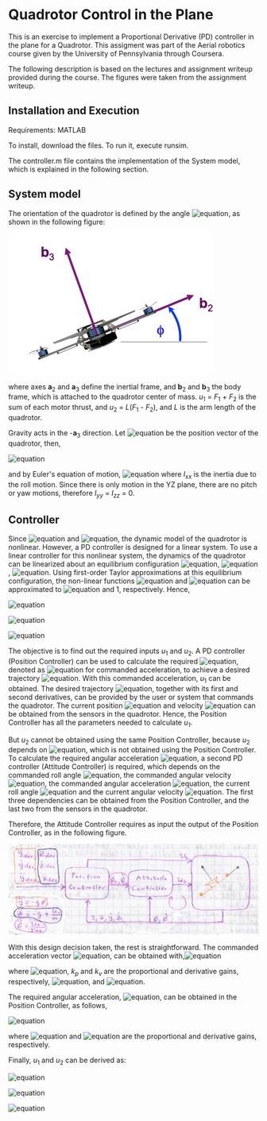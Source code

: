 
# Quadrotor Control in the Plane

This is an exercise to implement a Proportional Derivative (PD) controller in the plane for a Quadrotor. This assigment was part of the Aerial robotics course given by the University of Pennsylvania through Coursera.

The following description is based on the lectures and assignment writeup provided during the course. The figures were taken from the assignment writeup.

[//]: # (Image References)

[image1]: ./images/fig1.png
[image2]: ./images/fig2.png

## Installation and Execution

Requirements: MATLAB

To install, download the files. To run it, execute runsim.

The controller.m file contains the implementation of the System model, which is explained in the following section.

## System model

The orientation of the quadrotor is defined by the angle ![equation](https://latex.codecogs.com/gif.latex?\phi), as shown in the following figure:

![alt text][image1]

where axes **a**<sub>2</sub> and **a**<sub>3</sub> define the inertial frame, and **b**<sub>2</sub> and **b**<sub>3</sub> the body frame, which is attached to the quadrotor center of mass.  *u*<sub>1</sub> = *F*<sub>1</sub> + *F*<sub>2</sub> is the sum of each motor thrust, and *u*<sub>2</sub> = *L*(*F*<sub>1</sub> - *F*<sub>2</sub>), and *L* is the arm length of the quadrotor.

Gravity acts in the -**a**<sub>3</sub> direction. Let ![equation](https://latex.codecogs.com/gif.latex?\mathbf{r}=\begin{bmatrix}&space;y&space;&&space;z&space;\end{bmatrix}^{T}) be the position vector of the quadrotor, then,

![equation](https://latex.codecogs.com/gif.latex?m\mathbf{\ddot{r}}=\begin{bmatrix}0\\\\-mg\end{bmatrix}&plus;\begin{bmatrix}-u_{1}\sin\phi\\\\u_{1}\cos\phi\end{bmatrix})

and by Euler's equation of motion,
![equation](https://latex.codecogs.com/gif.latex?I_{xx}\ddot{\phi}=u_{2})
where *I*<sub>*xx*</sub> is the inertia due to the roll motion. Since there is only motion in the YZ plane, there are no pitch or yaw motions, therefore *I*<sub>*yy*</sub> = *I*<sub>*zz*</sub> = 0.

## Controller

Since ![equation](https://latex.codecogs.com/gif.latex?m\ddot{y}=u_{1}\sin\phi) and ![equation](https://latex.codecogs.com/gif.latex?m\ddot{z}=u_{1}\cos\phi-mg), the dynamic model of the quadrotor is nonlinear. However, a PD controller is designed for a linear system. To use a linear controller for this nonlinear system, the dynamics of the quadrotor can be linearized about an equilibrium configuration ![equation](https://latex.codecogs.com/gif.latex?y=y_{0}), ![equation](https://latex.codecogs.com/gif.latex?z=z_{0}), ![equation](https://latex.codecogs.com/gif.latex?\phi=0). Using first-order Taylor approximations at this equilibrium configuration, the non-linear functions ![equation](https://latex.codecogs.com/gif.latex?\sin\phi) and ![equation](https://latex.codecogs.com/gif.latex?\cos\phi) can be approximated to ![equation](https://latex.codecogs.com/gif.latex?\phi) and 1, respectively. Hence,

![equation](https://latex.codecogs.com/gif.latex?\ddot{y}&space;=&space;-g\phi)

![equation](https://latex.codecogs.com/gif.latex?\ddot{z}&space;=&space;-g&space;&plus;&space;\frac{u_1}{m})

![equation](https://latex.codecogs.com/gif.latex?\ddot{\phi}&space;=&space;\frac{u_2}{I_{xx}})

The objective is to find out the required inputs *u*<sub>1</sub> and *u*<sub>2</sub>. A PD controller (Position Controller) can be used to calculate the required ![equation](https://latex.codecogs.com/gif.latex?\ddot{z}), denoted as ![equation](https://latex.codecogs.com/gif.latex?\ddot{z}_c) for commanded acceleration, to achieve a desired trajectory ![equation](https://latex.codecogs.com/gif.latex?z_{des}). With this commanded acceleration, *u*<sub>1</sub> can be obtained.  The desired trajectory ![equation](https://latex.codecogs.com/gif.latex?\mathbf{r}_{des}=\begin{bmatrix}y_{des}&space;&&space;z_{des}\end{bmatrix}^{T}), together with its first and second derivatives, can be provided by the user or system that commands the quadrotor. The current position ![equation](https://latex.codecogs.com/gif.latex?\mathbf{r}) and velocity ![equation](https://latex.codecogs.com/gif.latex?\dot{\mathbf{r}}) can be obtained from the sensors in the quadrotor. Hence, the Position Controller has all the parameters needed to calculate *u<sub>1</sub>*.

But *u*<sub>2</sub> cannot be obtained using the same Position Controller, because *u*<sub>2</sub> depends on ![equation](https://latex.codecogs.com/gif.latex?\ddot{\phi}), which is not obtained using the Position Controller. To calculate the required angular acceleration ![equation](https://latex.codecogs.com/gif.latex?\ddot{\phi}), a second PD controller (Attitude Controller) is required, which depends on the commanded roll angle ![equation](https://latex.codecogs.com/gif.latex?\phi_{c}), the commanded angular velocity ![equation](https://latex.codecogs.com/gif.latex?\dot{\phi}_{c}), the commanded angular acceleration ![equation](https://latex.codecogs.com/gif.latex?\ddot{\phi}_{c}), the current roll angle ![equation](https://latex.codecogs.com/gif.latex?\phi) and the current angular velocity ![equation](https://latex.codecogs.com/gif.latex?\dot{\phi}). The first three dependencies can be obtained from the Position Controller, and the last two from the sensors in the quadrotor.

Therefore, the Attitude Controller requires as input the output of the Position Controller, as in the following figure.

![alt text][image2]

With this design decision taken, the rest is straightforward. The commanded acceleration vector ![equation](https://latex.codecogs.com/gif.latex?\ddot{\mathbf{r}}_{c}), can be obtained with,![equation](https://latex.codecogs.com/gif.latex?\ddot{\mathbf{r}}_{c}=\ddot{\mathbf{r}}_{des}&plus;k_{p}\mathbf{e}_{p}&plus;k_{v}\mathbf{e}_{v})

where ![equation](https://latex.codecogs.com/gif.latex?\mathbf{r}_c=\begin{bmatrix}&space;y_c&space;&&space;z_c&space;\end{bmatrix}^{T}), *k<sub>p</sub>* and *k<sub>v</sub>* are the proportional and derivative gains, respectively, ![equation](https://latex.codecogs.com/gif.latex?\mathbf{e}_p=\mathbf{r}_{des}&space;-&space;\mathbf{r}), and ![equation](https://latex.codecogs.com/gif.latex?\mathbf{e}_v=\dot{\mathbf{r}}_{des}&space;-&space;\dot{\mathbf{r}}).

The required angular acceleration, ![equation](https://latex.codecogs.com/gif.latex?\ddot{\phi}), can be obtained in the Position Controller, as follows,

![equation](https://latex.codecogs.com/gif.latex?\ddot{\phi}=\ddot{\phi}_{c}&space;&plus;&space;k_{v,\phi}\(\dot{\phi}_c-\dot{\phi}\)&space;&plus;&space;k_{p,\phi}\(\phi_c-\phi\))

where ![equation](https://latex.codecogs.com/gif.latex?k_{p,\phi}) and ![equation](https://latex.codecogs.com/gif.latex?k_{v,\phi}) are the proportional and derivative gains, respectively.

Finally, *u*<sub>1</sub> and *u*<sub>2</sub> can be derived as:

![equation](https://latex.codecogs.com/gif.latex?u_1&space;=&space;mg&space;&plus;&space;m\ddot{z})

![equation](https://latex.codecogs.com/gif.latex?u_2&space;=&space;I_{xx}\ddot{\phi})

![equation](https://latex.codecogs.com/gif.latex?\phi_c&space;=&space;-\frac{\ddot{y}_c}{g})
